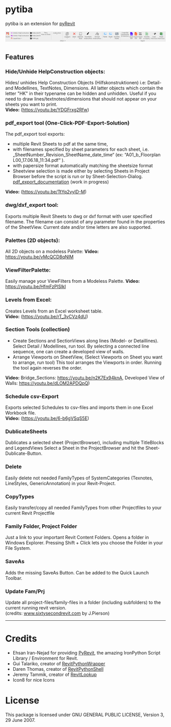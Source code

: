 # pytiba
pytiba is an extension for [pyRevit](http://eirannejad.github.io/pyRevit/)

![](https://github.com/tillbaum/pytiba/blob/master/pytiba%20documentation/pytiba.png)

## Features
### Hide/Unhide HelpConstruction objects:
Hides/ unhides Help Construction Objects (Hilfskonstruktionen) i.e: Detail- and Modellines, TextNotes, Dimensions. 
All latter objects which contain the letter "HK" in their typename can be hidden and unhidden. 
Useful if you need to draw lines/textnotes/dimensions that should not appear on your sheets you want to print.  
__Video:__ (https://youtu.be/YDGFrxg2Rfw)

### pdf_export tool (One-Click-PDF-Export-Solution)
The pdf_export tool exports: 
+   multiple Revit Sheets to pdf at the same time, 
+   with filenames specified by sheet parameters for each sheet, i.e. 
    „SheetNumber_Revision_SheetName_date_time“ 
    (ex: “A01_b_Floorplan L00_17.06.18_11:34.pdf“ ). 
+   with papersize format automatically matching the sheetsize format 
+   Sheetview selection is made either by selecting Sheets in Project Browser 
    before the script is run or by Sheet-Selection-Dialog. \
[pdf_export_documentation](pdf_export_doc.md) 
(work in progress) 
    
 __Video:__ (https://youtu.be/TtYq2vylD-M)

### dwg/dxf_export tool:
Exports multiple Revit Sheets to dwg or dxf format with user specified filename.
The filename can consist of any parameter found in the properties of the SheetView. 
Current date and/or time letters are also supported. 

### Palettes (2D objects):
All 2D objects on a modeless Palette:
__Video:__ https://youtu.be/vMcQCD8qNIM 

### ViewFilterPalette:
Easily manage your ViewFilters from a Modeless Palette.
__Video:__ https://youtu.be/HfmFzPlSlkI 

### Levels from Excel:
Creates Levels from an Excel worksheet table.  
__Video:__ (https://youtu.be/rT_3vCVz4dU)

### Section Tools (collection)
+ Create Sections and SectionViews along lines (Model- or Detaillines).  
Select Detail / Modellines, run tool. By selecting a connected line sequence, one can create a developed view of walls. 
+ Arrange Viewports on SheetView, (Select Viewports on Sheet you want to arrange, run tool)
This tool arranges the Viewports in order. Running the tool again reverses the order.   

__Video:__ Bridge_Sections: https://youtu.be/n2K7Ex94knA, Developed View of Walls: https://youtu.be/dLOM2APDQpQ)

### Schedule csv-Export
Exports selected Schedules to csv-files and imports them in one Excel Workbook file.  
__Video:__ (https://youtu.be/6-b6gVSqS5E)

### DublicateSheets
Dublicates a selected sheet (ProjectBrowser), including multiple TitleBlocks and LegendViews
Select a Sheet in the ProjectBrowser and hit the Sheet-Dublicate-Button.

### Delete
Easily delete not needed FamilyTypes of SystemCategories (Texnotes, LineStyles, GenericAnnotation) in your Revit-Project. 

### CopyTypes
Easily transfer/copy all needed FamilyTypes from other Projectfiles to your current Revit Projectfile

### Family Folder, Project Folder
Just a link to your important Revit Content Folders. 
Opens a folder in Windows Explorer. 
Pressing Shift + Click lets you choose the Folder in your File System. 

### SaveAs
Adds the missing SaveAs Button. Can be added to the Quick Launch Toolbar. 

### Update Fam/Prj
Update all project-files/family-files in a folder (including subfolders) to the current running revit version.  
(credits: www.sixtysecondrevit.com by J.Pierson)



-----------------------------------------------------------------------------------------------------


# Credits
+ Ehsan Iran-Nejad for providing [PyRevit](https://github.com/eirannejad/pyRevit), the amazing IronPython Script Library / Environment for Revit. 
+ Gui Talariko, creator of [RevitPythonWrapper](https://revitpythonwrapper.readthedocs.io/en/latest/)
+ Daren Thomas, creator of [RevitPythonShell](https://github.com/architecture-building-systems/revitpythonshell)
+ Jeremy Tammik, creator of [RevitLookup](https://github.com/jeremytammik/RevitLookup)
+ Icon8 for nice Icons

# License
This package is licensed under GNU GENERAL PUBLIC LICENSE, Version 3, 29 June 2007.




